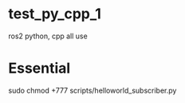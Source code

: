 # test_py_cpp_1
ros2 python, cpp all use

# Essential
sudo chmod +777 scripts/helloworld_subscriber.py
